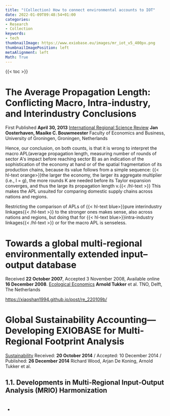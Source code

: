 ```yaml
---
title: "(Collection) How to connect environmental accounts to IOT"
date: 2022-01-09T09:48:54+01:00
categories:
- Research
- Collection
keywords:
- tech
thumbnailImage: https://www.exiobase.eu/images/mr_iot_v5_400px.png
thumbnailImagePosition: left
metaAlignment: left
Math: True
---
```

<!--more-->
{{< toc >}}
# The Average Propagation Length: Conflicting Macro, Intra-industry, and Interindustry Conclusions
First Published **April 30, 2013**
[International Regional Science Review](https://journals.sagepub.com/doi/full/10.1177/0160017613486670)
**Jan Oosterhaven, Maaike C. Bouwmeester**
Faculty of Economics and Business, University of Groningen, Groningen, Netherlands

Hence, our conclusion, on both counts, is that it is wrong to interpret the macro APL(average propagation length, measuring number of rounds of sector A's impact before reaching sector B) as an indication of the sophistication of the economy at hand or of the spatial fragmentation of its production chains, because its value follows from a simple sequence: {{< hl-text orange>}}the larger the economy, the larger its aggregate multiplier (i.e., l = g), the more rounds K are needed before its Taylor expansion converges, and thus the large its propagation length v.{{< /hl-text >}} This makes the APL unsuited for comparing domestic supply chains across nations and regions.

Restricting the comparison of APLs of {{< hl-text blue>}}pure interindustry linkages{{< /hl-text >}} to the stronger ones makes sense, also across nations and regions, but doing that for {{< hl-text blue>}}intra-industry linkages{{< /hl-text >}} or for the macro APL is senseless.

# Towards a global multi-regional environmentally extended input–output database
Received **22 October 2007**, Accepted 3 November 2008, Available online **16 December 2008**.
[Ecological Economics](https://www.sciencedirect.com/science/article/pii/S0921800908004801)
**Arnold Tukker** et al.
TNO, Delft, The Netherlands

https://xiaoshan1994.github.io/post/re_220109b/

# Global Sustainability Accounting—Developing EXIOBASE for Multi-Regional Footprint Analysis
[Sustainability](https://www.mdpi.com/2071-1050/7/1/138/htm)
Received: **20 October 2014** / Accepted: 10 December 2014 / Published: **26 December 2014**
Richard Wood, Arjan De Koning, Arnold Tukker et al.

## 1.1. Developments in Multi-Regional Input-Output Analysis (MRIO) Harmonization

#
*
